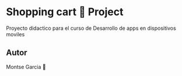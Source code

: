 # Shopping cart 🛒 Project 

Proyecto didactico para el curso de 
Desarrollo de apps en dispositivos moviles 

## Autor

Montse Garcia 🦋